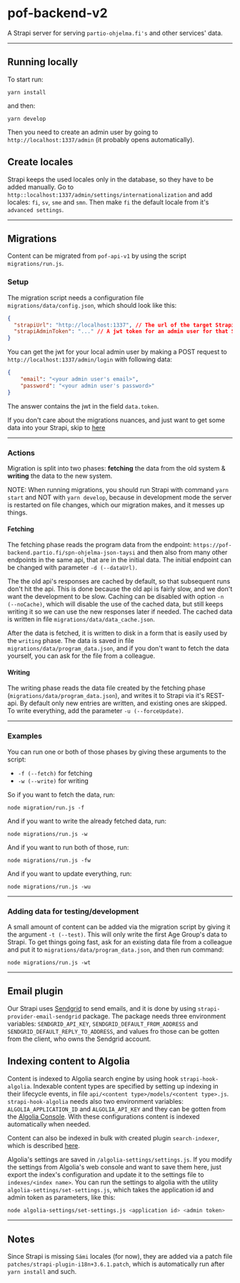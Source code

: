 # pof-backend-v2

A Strapi server for serving `partio-ohjelma.fi's` and other services' data.

---

## Running locally

To start run:

`yarn install`

and then:

`yarn develop`

Then you need to create an admin user by going to `http://localhost:1337/admin` (it probably opens automatically).

## Create locales

Strapi keeps the used locales only in the database, so they have to be added manually. Go to `http::localhost:1337/admin/settings/internationalization` and add locales: `fi`, `sv`, `sme` and `smn`. Then make `fi` the default locale from it's `advanced settings`.

---

## Migrations

Content can be migrated from `pof-api-v1` by using the script `migrations/run.js`.

### Setup
The migration script needs a configuration file `migrations/data/config.json`, which should look like this:
```json
{
  "strapiUrl": "http://localhost:1337", // The url of the target Strapi server
  "strapiAdminToken": "..." // A jwt token for an admin user for that Strapi server
}
```

You can get the jwt for your local admin user by making a POST request to `http://localhost:1337/admin/login` with following data:
```json
{
	"email": "<your admin user's email>",
	"password": "<your admin user's password>"
}
```

The answer contains the jwt in the field `data.token`.

If you don't care about the migrations nuances, and just want to get some data into your Strapi, skip to [here](#Adding-data-for-testing/development)

---

### Actions

Migration is split into two phases: **fetching** the data from the old system & **writing** the data to the new system.

NOTE: When running migrations, you should run Strapi with command `yarn start` and NOT with `yarn develop`, because in development mode the server is restarted on file changes, which our migration makes, and it messes up things.
#### Fetching
The fetching phase reads the program data from the endpoint: `https://pof-backend.partio.fi/spn-ohjelma-json-taysi` and then also from many other endpoints in the same api, that are in the initial data. The initial endpoint can be changed with parameter `-d (--dataUrl)`.

The the old api's responses are cached by default, so that subsequent runs don't hit the api. This is done because the old api is fairly slow, and we don't want the development to be slow. Caching can be disabled with option `-n (--noCache)`, which will disable the use of the cached data, but still keeps writing it so we can use the new responses later if needed. The cached data is written in file `migrations/data/data_cache.json`.

After the data is fetched, it is written to disk in a form that is easily used by the `writing` phase. The data is saved in file `migrations/data/program_data.json`, and if you don't want to fetch the data yourself, you can ask for the file from a colleague.

#### Writing
The writing phase reads the data file created by the fetching phase (`migrations/data/program_data.json`), and writes it to Strapi via it's REST-api. By default only new entries are written, and existing ones are skipped. To write everything, add the parameter `-u (--forceUpdate)`.

---

### Examples

You can run one or both of those phases by giving these arguments to the script: 
 - `-f (--fetch)` for fetching
 - `-w (--write)` for writing

So if you want to fetch the data, run:   
```
node migration/run.js -f
```

And if you want to write the already fetched data, run:  
```
node migrations/run.js -w
```

And if you want to run both of those, run:  
```
node migrations/run.js -fw
```

And if you want to update everything, run:
```
node migrations/run.js -wu
```
---
### Adding data for testing/development

A small amount of content can be added via the migration script by giving it the argument `-t (--test)`. This will only write the first Age Group's data to Strapi. To get things going fast, ask for an existing data file from a colleague and put it to `migrations/data/program_data.json`, and then run command:
```
node migrations/run.js -wt
```

---

## Email plugin

Our Strapi uses [Sendgrid](https://sendgrid.com/) to send emails, and it is done by using `strapi-provider-email-sendgrid` package. The package needs three environment variables: `SENDGRID_API_KEY`, `SENDGRID_DEFAULT_FROM_ADDRESS` and `SENDGRID_DEFAULT_REPLY_TO_ADDRESS`, and values fro those can be gotten from the client, who owns the Sendgrid account.
## Indexing content to Algolia

Content is indexed to Algolia search engine by using hook `strapi-hook-algolia`. Indexable content types are specified by setting up indexing in their lifecycle events, in file `api/<content type>/models/<content type>.js`. `strapi-hook-algolia` needs also two environment variables: `ALGOLIA_APPLICATION_ID` and `ALGOLIA_API_KEY` and they can be gotten from the [Algolia Console](https://www.algolia.com/dashboard). With these configurations content is indexed automatically when needed.

Content can also be indexed in bulk with created plugin `search-indexer`, which is described [here](./plugins/search-indexer/README.md).

Algolia's settings are saved in `/algolia-settings/settings.js`. If you modify the settings from Algolia's web console and want to save them here, just export the index's configuration and update it to the settings file to `indexes/<index name>`.
You can run the settings to algolia with the utility `algolia-settings/set-settings.js`, which takes the application id and admin token as parameters, like this:
```bash
node algolia-settings/set-settings.js <application id> <admin token>
```

---

## Notes

Since Strapi is missing `Sámi` locales (for now), they are added via a patch file `patches/strapi-plugin-i18n+3.6.1.patch`, which is automatically run after `yarn install` and such.

